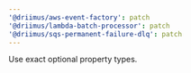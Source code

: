 ```yaml
---
'@driimus/aws-event-factory': patch
'@driimus/lambda-batch-processor': patch
'@driimus/sqs-permanent-failure-dlq': patch
---
```


Use exact optional property types.
